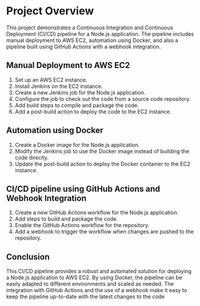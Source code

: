 # Project Overview
This project demonstrates a Continuous Integration and Continuous Deployment (CI/CD) pipeline for a Node.js application. The pipeline includes manual deployment to AWS EC2, automation using Docker, and also a pipeline built using GitHub Actions with a webhook integration.

## Manual Deployment to AWS EC2
1. Set up an AWS EC2 instance.
2. Install Jenkins on the EC2 instance.
3. Create a new Jenkins job for the Node.js application.
4. Configure the job to check out the code from a source code repository.
5. Add build steps to compile and package the code.
6. Add a post-build action to deploy the code to the EC2 instance.

## Automation using Docker
1. Create a Docker image for the Node.js application.
2. Modify the Jenkins job to use the Docker image instead of building the code directly.
3. Update the post-build action to deploy the Docker container to the EC2 instance.

## CI/CD pipeline using GitHub Actions and Webhook Integration
1. Create a new GitHub Actions workflow for the Node.js application.
2. Add steps to build and package the code.
3. Enable the GitHub Actions workflow for the repository.
4. Add a webhook to trigger the workflow when changes are pushed to the repository.

## Conclusion
This CI/CD pipeline provides a robust and automated solution for deploying a Node.js application to AWS EC2. By using Docker, the pipeline can be easily adapted to different environments and scaled as needed. The integration with GitHub Actions and the use of a webhook make it easy to keep the pipeline up-to-date with the latest changes to the code
